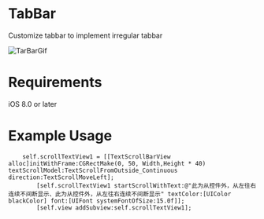 # TabBar
Customize tabbar to implement irregular tabbar

![TarBarGif](https://github.com/YQ-Z/LeftAndRightScrollTextView/blob/master/ScrollTextVew.gif)
# Requirements
iOS 8.0 or later

# Example Usage
```
    self.scrollTextView1 = [[TextScrollBarView alloc]initWithFrame:CGRectMake(0, 50, Width,Height * 40) textScrollModel:TextScrollFromOutside_Continuous direction:TextScrollMoveLeft];
        [self.scrollTextView1 startScrollWithText:@"此为从控件外，从左往右连续不间断显示、此为从控件外，从左往右连续不间断显示" textColor:[UIColor blackColor] font:[UIFont systemFontOfSize:15.0f]];
        [self.view addSubview:self.scrollTextView1];
```
